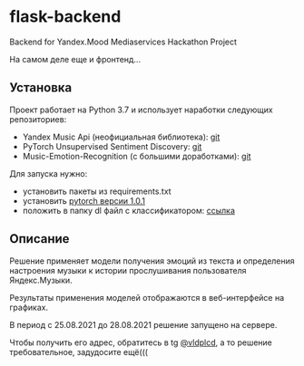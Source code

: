 # flask-backend
Backend for Yandex.Mood Mediaservices Hackathon Project

На самом деле еще и фронтенд...

## Установка
Проект работает на Python 3.7 и использует наработки следующих репозиториев:
* Yandex Music Api (неофициальная библиотека): [git](https://github.com/MarshalX/yandex-music-api)
* PyTorch Unsupervised Sentiment Discovery: [git](https://github.com/NVIDIA/sentiment-discovery)
* Music-Emotion-Recognition (с большими доработками): [git](https://github.com/danz1ka19/Music-Emotion-Recognition)

Для запуска нужно:
* установить пакеты из requirements.txt
* установить [pytorch версии 1.0.1](https://pytorch.org/get-started/previous-versions/#v101)
* положить в папку dl файл с классификатором: [ссылка](https://drive.google.com/file/d/1ieiWFrYBqzBgGPc3R36x9oL7vlj3lt2F/view)

## Описание

Решение применяет модели получения эмоций из текста и определения 
настроения музыки к истории прослушивания пользователя Яндекс.Музыки.

Результаты применения моделей отображаются в веб-интерфейсе на графиках.

В период с 25.08.2021 до 28.08.2021 решение запущено на сервере.

Чтобы получить его адрес, обратитесь в tg [@vldplcd](https://t.me/vldplcd), 
а то решение требовательное, задудосите ещё(((

